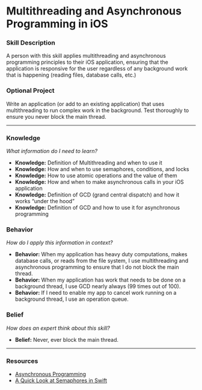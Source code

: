 # Multithreading and Asynchronous Programming in iOS

### Skill Description
A person with this skill applies multithreading and asynchronous programming principles to their iOS application, ensuring that the application is responsive for the user regardless of any background work that is happening (reading files, database calls, etc.)

### Optional Project
Write an application (or add to an existing application) that uses multithreading to run complex work in the background. Test thoroughly to ensure you never block the main thread. 

----- 

### Knowledge 
*What information do I need to learn?*
- **Knowledge:** Definition of Multithreading and when to use it
- **Knowledge:** How and when to use semaphores, conditions, and locks 
- **Knowledge:** How to use atomic operations and the value of them
- **Knowledge:** How and when to make asynchronous calls in your iOS application
- **Knowledge:** Definition of GCD (grand central dispatch) and how it works “under the hood”
- **Knowledge:** Definition of GCD and how to use it for asynchronous programming

### Behavior 
*How do I apply this information in context?*
- **Behavior:** When my application has heavy duty computations, makes database calls, or reads from the file system, I use multithreading and asynchronous programming to ensure that I do not block the main thread. 
- **Behavior:** When my application has work that needs to be done on a background thread, I use GCD nearly always (99 times out of 100). 
- **Behavior:** If I need to enable my app to cancel work running on a background thread, I use an operation queue.

### Belief 
*How does an expert think about this skill?*
- **Belief:** Never, ever block the main thread. 

---

### Resources
- [Asynchronous Programming](https://www.objc.io/issues/2-concurrency/)
- [A Quick Look at Semaphores in Swift](https://medium.com/swiftly-swift/a-quick-look-at-semaphores-6b7b85233ddb)
